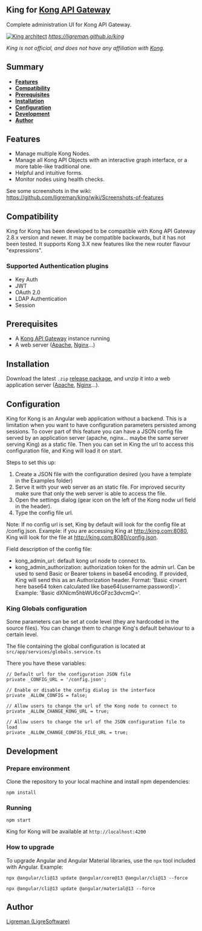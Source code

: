 ## King for [Kong API Gateway](https://docs.konghq.com)

Complete administration UI for Kong API Gateway.

[![King architect](https://raw.githubusercontent.com/ligreman/king/main/docs/images/cap.png)](https://ligreman.github.io/king)
*https://ligreman.github.io/king*

_King is not official, and does not have any affiliation with [Kong](https://www.konghq.com)._

## Summary

- [**Features**](#features)
- [**Compatibility**](#compatibility)
- [**Prerequisites**](#prerequisites)
- [**Installation**](#installation)
- [**Configuration**](#configuration)
- [**Development**](#development)
- [**Author**](#author)

## Features

* Manage multiple Kong Nodes.
* Manage all Kong API Objects with an interactive graph interface, or a more table-like traditional one.
* Helpful and intuitive forms.
* Monitor nodes using health checks.

See some screenshots in the wiki: https://github.com/ligreman/king/wiki/Screenshots-of-features

## Compatibility

King for Kong has been developed to be compatible with Kong API Gateway 2.8.x version and newer. It may be compatible backwards,
but it has not been tested. It supports Kong 3.X new features like the new router flavour "expressions".

### Supported Authentication plugins

* Key Auth
* JWT
* OAuth 2.0
* LDAP Authentication
* Session

## Prerequisites

- A [Kong API Gateway](https://docs.konghq.com) instance running
- A web server ([Apache](https://httpd.apache.org/download.cgi), [Nginx](https://nginx.org/en/download.html)...)

## Installation

Download the latest `.zip` [release package](https://github.com/ligreman/king/releases), and unzip it into a web
application server ([Apache](https://httpd.apache.org/download.cgi), [Nginx](https://nginx.org/en/download.html)...).

## Configuration

King for Kong is an Angular web application without a backend. This is a limitation when you want to have configuration
parameters persisted among sessions. To cover part of this feature you can have a JSON config file served by an
application server (apache, nginx... maybe the same server serving King) as a static file. Then you can set in King
the url to access this configuration file, and King will load it on start.

Steps to set this up:

1) Create a JSON file with the configuration desired (you have a template in the Examples folder)
2) Serve it with your web server as an static file. For improved security make sure that only the web server is able to
   access the file.
3) Open the settings dialog (gear icon on the left of the Kong nodw url field in the header).
4) Type the config file url.

Note: If no config url is set, King by default will look for the config file at <king url>/config.json. Example: if you are accessing King at http://king.com:8080, King will look for the file at http://king.com:8080/config.json.  

Field description of the config file:

* kong_admin_url: default kong url node to connect to.
* kong_admin_authorization: authorization token for the admin url. Can be used to send Basic or Bearer tokens in base64 encoding. If provided, King will send this as an Authorization header. Format: 'Basic <insert here base64 token calculated like base64(username:password)>'. Example: 'Basic dXNlcm5hbWU6cGFzc3dvcmQ='.

### King Globals configuration

Some parameters can be set at code level (they are hardcoded in the source files). You can change them to change King's default behaviour to a certain level. 

The file containing the global configuration is located at `src/app/services/globals.service.ts`

There you have these variables:

```
// Default url for the configuration JSON file
private _CONFIG_URL = '/config.json';

// Enable or disable the config dialog in the interface
private _ALLOW_CONFIG = false;

// Allow users to change the url of the Kong node to connect to
private _ALLOW_CHANGE_KONG_URL = true;

// Allow users to change the url of the JSON configuration file to load
private _ALLOW_CHANGE_CONFIG_FILE_URL = true;
```

## Development

### Prepare environment

Clone the repository to your local machine and install npm dependencies:

```
npm install
```

### Running

```
npm start
```

King for Kong will be available at `http://localhost:4200`

### How to upgrade

To upgrade Angular and Angular Material libraries, use the `npx` tool included with Angular. Example:

`npx @angular/cli@13 update @angular/core@13 @angular/cli@13 --force`

`npx @angular/cli@13 update @angular/material@13 --force`

## Author

[Ligreman (LigreSoftware)](https://ligreman.com)
